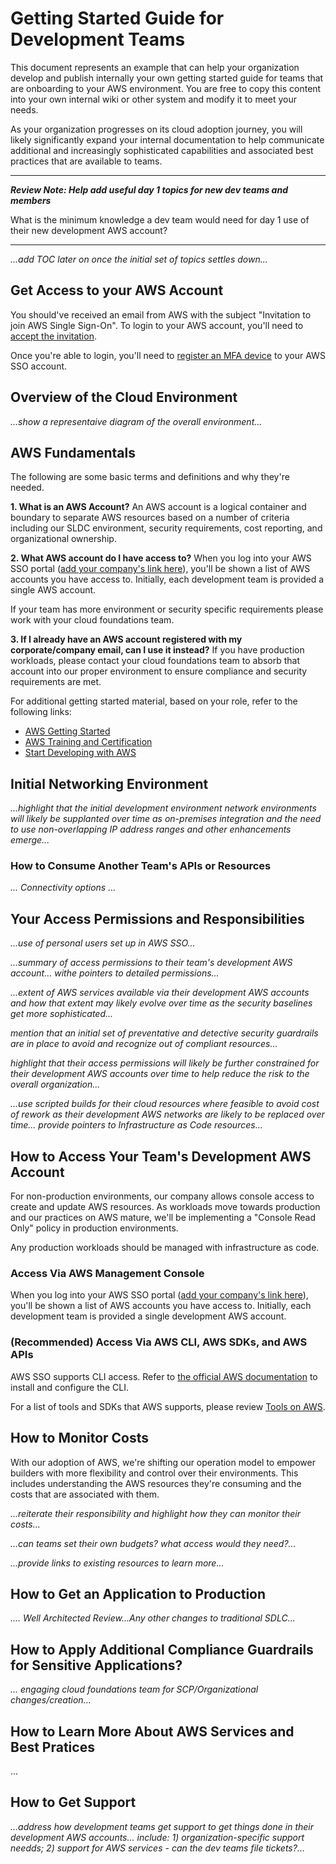 # Getting Started Guide for Development Teams

This document represents an example that can help your organization develop and publish internally your own getting started guide for teams that are onboarding to your AWS environment.  You are free to copy this content into your own internal wiki or other system and modify it to meet your needs.

As your organization progresses on its cloud adoption journey, you will likely significantly expand your internal documentation to help communicate additional and increasingly sophisticated capabilities and associated best practices that are available to teams.

---
***Review Note: Help add useful day 1 topics for new dev teams and members***

What is the minimum knowledge a dev team would need for day 1 use of their new development AWS account?

----

*...add TOC later on once the initial set of topics settles down...*

## Get Access to your AWS Account
You should've received an email from AWS with the subject "Invitation to join AWS Single Sign-On".  To login to your AWS account, you'll need to [accept the invitation](https://docs.aws.amazon.com/singlesignon/latest/userguide/howtoactivateaccount.html).

Once you're able to login, you'll need to [register an MFA device](https://docs.aws.amazon.com/singlesignon/latest/userguide/user-device-registration.html) to your AWS SSO account.


## Overview of the Cloud Environment

*...show a representaive diagram of the overall environment...*

## AWS Fundamentals
The following are some basic terms and definitions and why they're needed.

**1. What is an AWS Account?**
An AWS account is a logical container and boundary to separate AWS resources based on a number of criteria including our SLDC environment, security requirements, cost reporting, and organizational ownership.

**2. What AWS account do I have access to?**
When you log into your AWS SSO portal ([add your company's link here]()), you'll be shown a list of AWS accounts you have access to.  Initially, each development team is provided a single AWS account.

If your team has more environment or security specific requirements please work with your cloud foundations team.

**3. If I already have an AWS account registered with my corporate/company email, can I use it instead?**
If you have production workloads, please contact your cloud foundations team to absorb that account into our proper environment to ensure compliance and security requirements are met.

For additional getting started material, based on your role, refer to the following links:
* [AWS Getting Started](https://aws.amazon.com/getting-started/)
* [AWS Training and Certification](https://aws.amazon.com/training/?e=gs&p=gsrc)
* [Start Developing with AWS](https://aws.amazon.com/developers/getting-started/)


## Initial Networking Environment

*...highlight that the initial development environment network environments will likely be supplanted over time as on-premises integration and the need to use non-overlapping IP address ranges and other enhancements emerge...*

### How to Consume Another Team's APIs or Resources

*... Connectivity options ...*

## Your Access Permissions and Responsibilities

*...use of personal users set up in AWS SSO...*

*...summary of access permissions to their team's development AWS account... withe pointers to detailed permissions...*

*...extent of AWS services available via their development AWS accounts and how that extent may likely evolve over time as the security baselines get more sophisticated...*

*mention that an initial set of preventative and detective security guardrails are in place to avoid and recognize out of compliant resources...*

*highlight that their access permissions will likely be further constrained for their development AWS accounts over time to help reduce the risk to the overall organization...*

*...use scripted builds for their cloud resources where feasible to avoid cost of rework as their development AWS networks are likely to be replaced over time... provide pointers to Infrastructure as Code resources...*

## How to Access Your Team's Development AWS Account
For non-production environments, our company allows console access to create and update AWS resources.  As workloads move towards production and our practices on AWS mature, we'll be implementing a "Console Read Only" policy in production environments.

Any production workloads should be managed with infrastructure as code.

### Access Via AWS Management Console
When you log into your AWS SSO portal ([add your company's link here]()), you'll be shown a list of AWS accounts you have access to.  Initially, each development team is provided a single development AWS account.

### (Recommended) Access Via AWS CLI, AWS SDKs, and AWS APIs

AWS SSO supports CLI access.  Refer to [the official AWS documentation](https://docs.aws.amazon.com/cli/latest/userguide/install-cliv2.html) to install and configure the CLI.

For a list of tools and SDKs that AWS supports, please review [Tools on AWS](https://aws.amazon.com/tools/).

## How to Monitor Costs
With our adoption of AWS, we're shifting our operation model to empower builders with more flexibility and control over their environments.  This includes understanding the AWS resources they're consuming and the costs that are associated with them.

*...reiterate their responsibility and highlight how they can monitor their costs...*

*...can teams set their own budgets? what access would they need?...*

*...provide links to existing resources to learn more...*

## How to Get an Application to Production

*.... Well Architected Review...Any other changes to traditional SDLC...*

## How to Apply Additional Compliance Guardrails for Sensitive Applications?
*... engaging cloud foundations team for SCP/Organizational changes/creation...*

## How to Learn More About AWS Services and Best Pratices

...

## How to Get Support

*...address how development teams get support to get things done in their development AWS accounts... include: 1) organization-specific support needds; 2) support for AWS services - can the dev teams file tickets?...*

